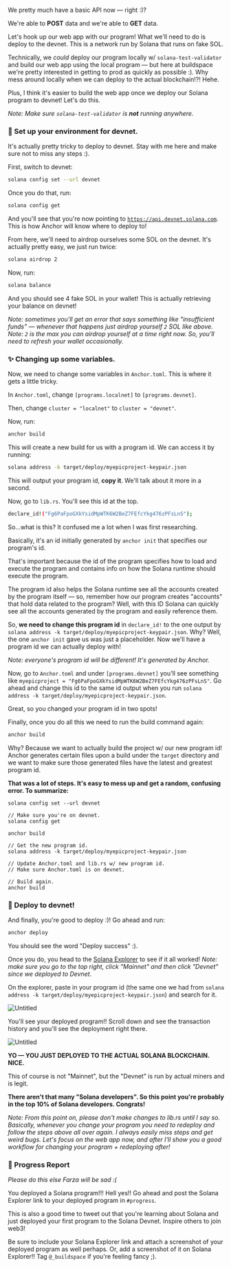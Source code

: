 We pretty much have a basic API now — right :)?

We're able to **POST** data and we're able to **GET** data.

Let's hook up our web app with our program! What we'll need to do is deploy to the devnet. This is a network run by Solana that runs on fake SOL.

Technically, we *could* deploy our program locally w/ `solana-test-validator` and build our web app using the local program — but here at buildspace we're pretty interested in getting to prod as quickly as possible :). Why mess around locally when we can deploy to the actual blockchain!?! Hehe.

Plus, I think it's easier to build the web app once we deploy our Solana program to devnet! Let's do this.

*Note: Make sure `solana-test-validator` is **not** running anywhere.*

### 🌳 Set up your environment for devnet.

It's actually pretty tricky to deploy to devnet. Stay with me here and make sure not to miss any steps :).

First, switch to devnet:

```bash
solana config set --url devnet
```

Once you do that, run:

```bash
solana config get
```

And you'll see that you're now pointing to [`https://api.devnet.solana.com`](https://api.devnet.solana.com/). This is how Anchor will know where to deploy to!

From here, we'll need to airdrop ourselves some SOL on the devnet. It's actually pretty easy, we just run twice:

```bash
solana airdrop 2
```

Now, run:

```bash
solana balance
```

And you should see 4 fake SOL in your wallet! This is actually retrieving your balance on devnet!

*Note: sometimes you'll get an error that says something like "insufficient funds" — whenever that happens just airdrop yourself `2` SOL like above. Note: `2` is the max you can airdrop yourself at a time right now. So, you'll need to refresh your wallet occasionally.*

### ✨ Changing up some variables.

Now, we need to change some variables in `Anchor.toml`. This is where it gets a little tricky.

In `Anchor.toml`, change `[programs.localnet]` to `[programs.devnet]`.

Then, change `cluster = "localnet"` to `cluster = "devnet"`.

Now, run:

```bash
anchor build
```

This will create a new build for us with a program id. We can access it by running:

```bash
solana address -k target/deploy/myepicproject-keypair.json
```

This will output your program id, **copy it**. We'll talk about it more in a second.

Now, go to `lib.rs`. You'll see this id at the top.

```bash
declare_id!("Fg6PaFpoGXkYsidMpWTK6W2BeZ7FEfcYkg476zPFsLnS");
```

So...what is this? It confused me a lot when I was first researching.

Basically, it's an id initially generated by `anchor init` that specifies our program's id.

That's important because the id of the program specifies how to load and execute the program and contains info on how the Solana runtime should execute the program.

The program id also helps the Solana runtime see all the accounts created by the program itself — so, remember how our program creates "accounts" that hold data related to the program? Well, with this ID Solana can quickly see all the accounts generated by the program and easily reference them.

So, **we need to change this program id** in `declare_id!` to the one output by `solana address -k target/deploy/myepicproject-keypair.json`. Why? Well, the one `anchor init` gave us was just a placeholder. Now we'll have a program id we can actually deploy with!

*Note: everyone's program id will be different! It's generated by Anchor.*

Now, go to `Anchor.toml` and under `[programs.devnet]` you'll see something like `myepicproject = "Fg6PaFpoGXkYsidMpWTK6W2BeZ7FEfcYkg476zPFsLnS"`. Go ahead and change this id to the same id output when you run `solana address -k target/deploy/myepicproject-keypair.json`.

Great, so you changed your program id in two spots!

Finally, once you do all this we need to run the build command again:

```bash
anchor build
```

Why? Because we want to actually build the project w/ our new program id! Anchor generates certain files upon a build under the `target` directory and we want to make sure those generated files have the latest and greatest program id.

**That was a lot of steps. It's easy to mess up and get a random, confusing error. To summarize:**

```
solana config set --url devnet

// Make sure you're on devnet.
solana config get

anchor build

// Get the new program id.
solana address -k target/deploy/myepicproject-keypair.json

// Update Anchor.toml and lib.rs w/ new program id.
// Make sure Anchor.toml is on devnet.

// Build again.
anchor build
```

### 🚀 Deploy to devnet!

And finally, you're good to deploy :)! Go ahead and run:

```bash
anchor deploy
```

You should see the word "Deploy success" :).

Once you do, you head to the [Solana Explorer](https://explorer.solana.com/?cluster=devnet) to see if it all worked! *Note: make sure you go to the top right, click "Mainnet" and then click "Devnet" since we deployed to Devnet.*

On the explorer, paste in your program id (the same one we had from `solana address -k target/deploy/myepicproject-keypair.json`) and search for it. 

![Untitled](https://i.imgur.com/U2wgQpj.png)

You'll see your deployed program!! Scroll down and see the transaction history and you'll see the deployment right there.

![Untitled](https://i.imgur.com/KeTHI7p.png)

**YO — YOU JUST DEPLOYED TO THE ACTUAL SOLANA BLOCKCHAIN. NICE.**

This of course is not "Mainnet", but the "Devnet" is run by actual miners and is legit.

**There aren't that many "Solana developers". So this point you're probably in the top 10% of Solana developers. Congrats!**

*Note: From this point on, please don't make changes to lib.rs until I say so. Basically, whenever you change your program you need to redeploy and follow the steps above all over again. I always easily miss steps and get weird bugs. Let's focus on the web app now, and after I'll show you a good workflow for changing your program + redeploying after!*

### 🚨 Progress Report

*Please do this else Farza will be sad :(*

You deployed a Solana program!!! Hell yes!! Go ahead and post the Solana Explorer link to your deployed program in `#progress`.

This is also a good time to tweet out that you're learning about Solana and just deployed your first program to the Solana Devnet. Inspire others to join web3!

Be sure to include your Solana Explorer link and attach a screenshot of your deployed program as well perhaps. Or, add a screenshot of it on Solana Explorer!! Tag `@_buildspace` if you're feeling fancy ;).

